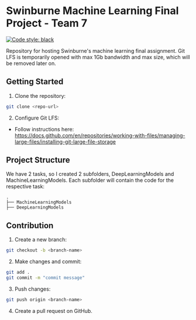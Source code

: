 # Swinburne Machine Learning Final Project - Team 7

[![Code style: black](https://img.shields.io/badge/code%20style-black-000000.svg)](https://github.com/psf/black)

Repository for hosting Swinburne's machine learning final assignment. Git LFS is temporarily opened with max 1Gb bandwidth and max size, which will be removed later on.

## Getting Started

1. Clone the repository:

```bash
git clone <repo-url>
```

2. Configure Git LFS:

- Follow instructions here: https://docs.github.com/en/repositories/working-with-files/managing-large-files/installing-git-large-file-storage

## Project Structure

We have 2 tasks, so I created 2 subfolders, DeepLearningModels and MachineLearningModels. Each subfolder will contain the code for the respective task:

```
.
├── MachineLearningModels
├── DeepLearningModels
```

## Contribution

1. Create a new branch:

```bash
git checkout -b <branch-name>
```

2. Make changes and commit:

```bash
git add .
git commit -m "commit message"
```

3. Push changes:

```bash
git push origin <branch-name>
```

4. Create a pull request on GitHub.
